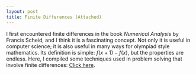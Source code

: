 ```yaml
---
layout: post
title: Finite Differences (Attached)
---
```


I first encountered finite differences in the book _Numerical Analysis_ by Francis Scheid, and I think it is a fascinating concept. Not only it is useful in computer science; it is also useful in many ways for olympiad style mathematics. Its definition is simple: $f(x+1)-f(x)$, but the properties are endless. Here, I compiled some techniques used in problem solving that involve finite differences: <a href="https://raw.githubusercontent.com/Tristanchaang/tristanchaang.github.io/main/downloads/Finite-Differences.pdf" download>Click here</a>.